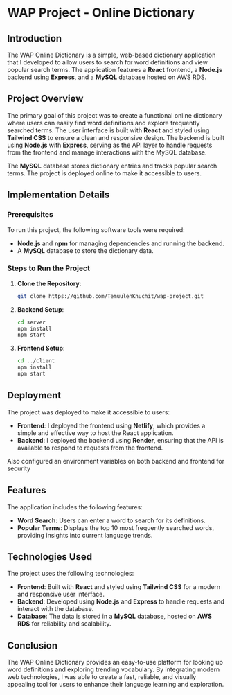 # WAP Project - Online Dictionary

## Introduction

The WAP Online Dictionary is a simple, web-based dictionary application that I developed to allow users to search for word definitions and view popular search terms. The application features a **React** frontend, a **Node.js** backend using **Express**, and a **MySQL** database hosted on AWS RDS.

## Project Overview

The primary goal of this project was to create a functional online dictionary where users can easily find word definitions and explore frequently searched terms. The user interface is built with **React** and styled using **Tailwind CSS** to ensure a clean and responsive design. The backend is built using **Node.js** with **Express**, serving as the API layer to handle requests from the frontend and manage interactions with the MySQL database.

The **MySQL** database stores dictionary entries and tracks popular search terms. The project is deployed online to make it accessible to users.

## Implementation Details

### Prerequisites

To run this project, the following software tools were required:

- **Node.js** and **npm** for managing dependencies and running the backend.
- A **MySQL** database to store the dictionary data.

### Steps to Run the Project

1. **Clone the Repository**:

   ```sh
   git clone https://github.com/TemuulenKhuchit/wap-project.git
   ```

2. **Backend Setup**:

   ```sh
   cd server
   npm install
   npm start
   ```

3. **Frontend Setup**:
   ```sh
   cd ../client
   npm install
   npm start
   ```

## Deployment

The project was deployed to make it accessible to users:

- **Frontend**: I deployed the frontend using **Netlify**, which provides a simple and effective way to host the React application.
- **Backend**: I deployed the backend using **Render**, ensuring that the API is available to respond to requests from the frontend.

Also configured an environment variables on both backend and frontend for security

## Features

The application includes the following features:

- **Word Search**: Users can enter a word to search for its definitions.
- **Popular Terms**: Displays the top 10 most frequently searched words, providing insights into current language trends.

## Technologies Used

The project uses the following technologies:

- **Frontend**: Built with **React** and styled using **Tailwind CSS** for a modern and responsive user interface.
- **Backend**: Developed using **Node.js** and **Express** to handle requests and interact with the database.
- **Database**: The data is stored in a **MySQL** database, hosted on **AWS RDS** for reliability and scalability.

## Conclusion

The WAP Online Dictionary provides an easy-to-use platform for looking up word definitions and exploring trending vocabulary. By integrating modern web technologies, I was able to create a fast, reliable, and visually appealing tool for users to enhance their language learning and exploration.
